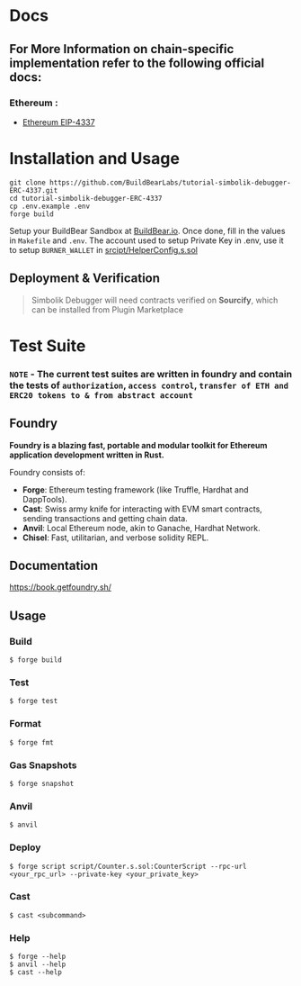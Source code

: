 # Docs

## For More Information on chain-specific implementation refer to the following official docs:

### Ethereum :

- [Ethereum EIP-4337](https://eips.ethereum.org/EIPS/eip-4337)

# Installation and Usage

```
git clone https://github.com/BuildBearLabs/tutorial-simbolik-debugger-ERC-4337.git
cd tutorial-simbolik-debugger-ERC-4337
cp .env.example .env
forge build
```

Setup your BuildBear Sandbox at [BuildBear.io](https://app.buildbear.io).
Once done, fill in the values in `Makefile` and `.env`.
The account used to setup Private Key in .env, use it to setup `BURNER_WALLET` in [srcipt/HelperConfig.s.sol](/script/HelperConfig.s.sol#L-31)

## Deployment & Verification

> Simbolik Debugger will need contracts verified on **Sourcify**, which can be installed from Plugin Marketplace

# Test Suite

### `NOTE` - The current test suites are written in foundry and contain the tests of `authorization`, `access control`, `transfer of ETH and ERC20 tokens to & from abstract account`

## Foundry

**Foundry is a blazing fast, portable and modular toolkit for Ethereum application development written in Rust.**

Foundry consists of:

- **Forge**: Ethereum testing framework (like Truffle, Hardhat and DappTools).
- **Cast**: Swiss army knife for interacting with EVM smart contracts, sending transactions and getting chain data.
- **Anvil**: Local Ethereum node, akin to Ganache, Hardhat Network.
- **Chisel**: Fast, utilitarian, and verbose solidity REPL.

## Documentation

https://book.getfoundry.sh/

## Usage

### Build

```shell
$ forge build
```

### Test

```shell
$ forge test
```

### Format

```shell
$ forge fmt
```

### Gas Snapshots

```shell
$ forge snapshot
```

### Anvil

```shell
$ anvil
```

### Deploy

```shell
$ forge script script/Counter.s.sol:CounterScript --rpc-url <your_rpc_url> --private-key <your_private_key>
```

### Cast

```shell
$ cast <subcommand>
```

### Help

```shell
$ forge --help
$ anvil --help
$ cast --help
```
